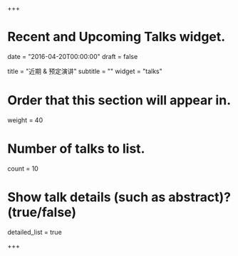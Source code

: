 +++
# Recent and Upcoming Talks widget.

date = "2016-04-20T00:00:00"
draft = false

title = "近期 & 预定演讲"
subtitle = ""
widget = "talks"

# Order that this section will appear in.
weight = 40

# Number of talks to list.
count = 10

# Show talk details (such as abstract)? (true/false)
detailed_list = true

+++

